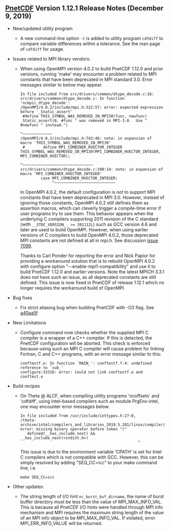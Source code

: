 [PnetCDF](https://parallel-netcdf.github.io) Version 1.12.1 Release Notes (December 9, 2019)
------------------------------------------------------------------------------

* New/updated utility program
  + A new command-line option `-t` is added to utility program `cdfdiff` to
    compare variable differences within a tolerance. See the man page of
    `cdfdiff` for usage.

* Issues related to MPI library vendors:
  + When using OpenMPI version 4.0.2 to build PnetCDF 1.12.0 and prior
    versions, running 'make' may encounter a problem related to MPI constants
    that have been deprecated in MPI standard 3.0. Error messages similar to
    below may appear.
    ```
    In file included from src/drivers/common/dtype_decode.c:16:
    src/drivers/common/dtype_decode.c: In function 'ncmpii_dtype_decode':
    /OpenMPI/4.0.2/include/mpi.h:322:57: error: expected expression before '_Static_assert'
     #define THIS_SYMBOL_WAS_REMOVED_IN_MPI30(func, newfunc) _Static_assert(0, #func " was removed in MPI-3.0.  Use " #newfunc " instead.")
                                                             ^~~~~~~~~~~~~~
    /OpenMPI/4.0.2/include/mpi.h:743:46: note: in expansion of macro 'THIS_SYMBOL_WAS_REMOVED_IN_MPI30'
     #        define MPI_COMBINER_HVECTOR_INTEGER THIS_SYMBOL_WAS_REMOVED_IN_MPI30(MPI_COMBINER_HVECTOR_INTEGER, MPI_COMBINER_HVECTOR);
                                                  ^~~~~~~~~~~~~~~~~~~~~~~~~~~~~~~~
    src/drivers/common/dtype_decode.c:390:14: note: in expansion of macro 'MPI_COMBINER_HVECTOR_INTEGER'
             case MPI_COMBINER_HVECTOR_INTEGER:
                  ^~~~~~~~~~~~~~~~~~~~~~~~~~~~
    ```
    In OpenMPI 4.0.2, the default configuration is not to support MPI constants
    that have been deprecated in MPI 3.0. However, instead of ignoring those
    constants, OpenMPI 4.0.2 still defines them as assertion macros, which can
    cleverly trigger a compile-time error if user programs try to use them.
    This behavior appears when the underlying C compilers supporting 2011
    revision of the C standard (with `__STDC_VERSION__ >= 201112L`) such as GCC
    version 4.6 and later are used to build OpenMPI. However, when using
    earlier versions of C compilers to build OpenMPI 4.0.2, those deprecated
    MPI constants are not defined at all in mpi.h. See discussion
    [issue 7099](https://github.com/open-mpi/ompi/issues/7099).

    Thanks to Carl Ponder for reporting the error and Nick Papior for providing
    a workaround solution that is to rebuild OpenMPI 4.0.2 with configure
    option "--enable-mpi1-compatibility" and use it to build PnetCDF 1.12.0 and
    earlier versions. Note the latest MPICH 3.3.1 does not have such an issue,
    as all deprecated constants are still defined. This issue is now fixed in
    PnetCDF of release 1.12.1 which no longer requires the workaround build of
    OpenMPI.

* Bug fixes
  + Fix strict aliasing bug when building PnetCDF with -O3 flag. See
    [a40aa5f](https://github.com/Parallel-NetCDF/PnetCDF/commit/a40aa5f73938ba1298f92ad471b3e3578ef8dbda)

* New Limitations
  + Configure command now checks whether the supplied MPI C compiler is a
    wrapper of a C++ compiler. If this is detected, the PnetCDF configuration
    will be aborted. This check is enforced because using such an MPI C
    compiler will cause problem for linking Fortran, C and C++ programs, with
    an error message similar to this:
    ```
    conftestf.o: In function `MAIN_': conftestf.f:4: undefined reference to `sub_'
    configure:33318: error: Could not link conftestf.o and conftest.o
    ```

* Build recipes
  + On Theta @ ALCF, when compiling utility programs 'ncoffsets' and 'cdfdiff',
    using Intel-based compilers such as module PrgEnv-intel, one may encounter
    error messages below.
    ```
    In file included from /usr/include/inttypes.h:27:0,
    /theta-archive/intel/compilers_and_libraries_2019.5.281/linux/compiler/include/stdint.h:43:54: error: missing binary operator before token "("
       defined(__has_include_next) && __has_include_next(<stdint.h>)
                                                        ^
    ```
    This issue is due to the environment variable 'CPATH' is set for Intel C
    compilers which is not compatible with GCC. However, this can be simply
    resolved by adding "SEQ_CC=icc" to your make command line, i.e.
    ```
    make SEQ_CC=icc
    ```

* Other updates:
  + The string length of I/O hint `nc_burst_buf_dirname`, the name of burst
    buffer directory must be less than the value of MPI_MAX_INFO_VAL. This is
    because all PnetCDF I/O hints were handled through MPI info mechanism and
    MPI requires the maximum string length of the value of an MPI info object
    to be MPI_MAX_INFO_VAL. If violated, error MPI_ERR_INFO_VALUE will be
    returned.

